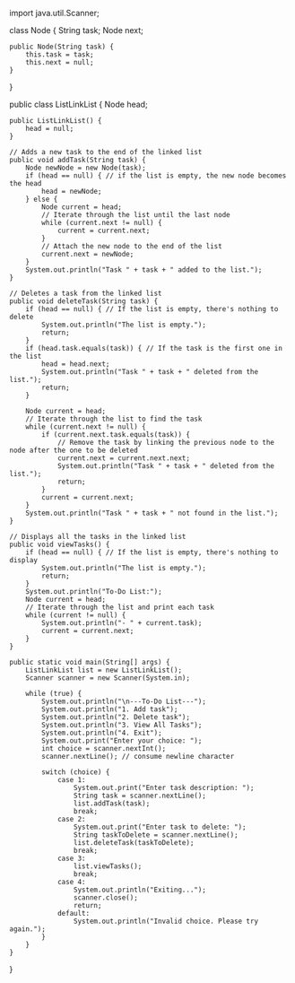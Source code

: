 import java.util.Scanner;

class Node {
    String task;
    Node next;

    public Node(String task) {
        this.task = task;
        this.next = null;
    }
}

public class ListLinkList {
    Node head;

    public ListLinkList() {
        head = null;
    }

    // Adds a new task to the end of the linked list
    public void addTask(String task) {
        Node newNode = new Node(task);
        if (head == null) { // if the list is empty, the new node becomes the head
            head = newNode;
        } else {
            Node current = head;
            // Iterate through the list until the last node
            while (current.next != null) {
                current = current.next;
            }
            // Attach the new node to the end of the list
            current.next = newNode;
        }
        System.out.println("Task " + task + " added to the list.");
    }

    // Deletes a task from the linked list
    public void deleteTask(String task) {
        if (head == null) { // If the list is empty, there's nothing to delete
            System.out.println("The list is empty.");
            return;
        }
        if (head.task.equals(task)) { // If the task is the first one in the list
            head = head.next;
            System.out.println("Task " + task + " deleted from the list.");
            return;
        }

        Node current = head;
        // Iterate through the list to find the task
        while (current.next != null) {
            if (current.next.task.equals(task)) {
                // Remove the task by linking the previous node to the node after the one to be deleted
                current.next = current.next.next;
                System.out.println("Task " + task + " deleted from the list.");
                return;
            }
            current = current.next;
        }
        System.out.println("Task " + task + " not found in the list.");
    }

    // Displays all the tasks in the linked list
    public void viewTasks() {
        if (head == null) { // If the list is empty, there's nothing to display
            System.out.println("The list is empty.");
            return;
        }
        System.out.println("To-Do List:");
        Node current = head;
        // Iterate through the list and print each task
        while (current != null) {
            System.out.println("- " + current.task);
            current = current.next;
        }
    }

    public static void main(String[] args) {
        ListLinkList list = new ListLinkList();
        Scanner scanner = new Scanner(System.in);

        while (true) {
            System.out.println("\n---To-Do List---");
            System.out.println("1. Add task");
            System.out.println("2. Delete task");
            System.out.println("3. View All Tasks");
            System.out.println("4. Exit");
            System.out.print("Enter your choice: ");
            int choice = scanner.nextInt();
            scanner.nextLine(); // consume newline character

            switch (choice) {
                case 1:
                    System.out.print("Enter task description: ");
                    String task = scanner.nextLine();
                    list.addTask(task);
                    break;
                case 2:
                    System.out.print("Enter task to delete: ");
                    String taskToDelete = scanner.nextLine();
                    list.deleteTask(taskToDelete);
                    break;
                case 3:
                    list.viewTasks();
                    break;
                case 4:
                    System.out.println("Exiting...");
                    scanner.close();
                    return;
                default:
                    System.out.println("Invalid choice. Please try again.");
            }
        }
    }
}
